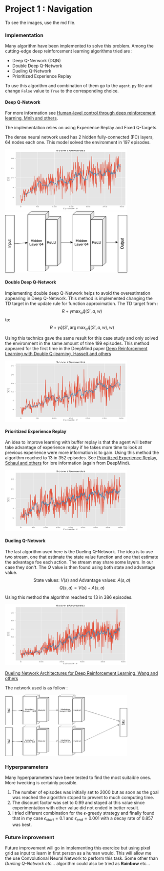 # Project 1 : Navigation

To see the images, use the md file.

### Implementation


Many algorithm have been implemented to solve this problem. Among the cutting-edge deep reinforcement learning algorithms tried are :

*  Deep Q-Nerwork (DQN)
*  Double Deep Q-Network
*  Dueling Q-Network
*  Prioritized Experience Replay

To use this algorithm and combination of them go to the `agent.py` file and change `False` value to `True` to the corresponding choice.

#### Deep Q-Network

For more information see [Human-level control through deep reinforcement learning, Mnih and others](https://storage.googleapis.com/deepmind-media/dqn/DQNNaturePaper.pdf).

The implementation relies on using Experience Replay and Fixed Q-Targets. 

The dense neural network used has 2 hidden fully-connected (FC) layers, 64 nodes each one. This model solved the environment in 197 episodes.

<img src="images/score_dqn.png" width="400" height="200">

<img src="images/structure_NN_1.png" width="400" height="200">

#### Double Deep Q-Network

Implementing double deep Q-Network helps to avoid the overestimation appearing in Deep Q-Network. This method is implemented changing the TD target in the update rule for function approximation.
The TD target from :
$$R + \gamma\max_a \hat{q}(S',a,w)$$
to:
$$R + \gamma\hat{q}(S',\arg\max_a \hat{q}(S',a,w),w)$$

Using this technics gave the same result for this case study and only solved the environment in the same amount of time 199 episodes.
This method appeared for the first time in the DeepMind paper [Deep Reinforcement Learning with Double Q-learning, Hasselt and others](https://arxiv.org/pdf/1509.06461.pdf)

<img src="images/score_doubledqn.png" width="400" height="200">

#### Prioritized Experience Replay 

An idea to improve learning with buffer replay is that the agent will better take advantage of experience replay if he takes more time to look at previous experience were more information is to gain. Using this method the algorithm reached to 13 in 352 episodes. See [Prioritized Experience Replay, Schaul and others](https://arxiv.org/pdf/1511.05952.pdf) for lore information (again from DeepMind).

<img src="images/score_prior.png" width="400" height="200">

#### Dueling Q-Network

The last algorithm used here is the Dueling Q-Network. The idea is to use two stream, one that estimate the state value function and one that estimate the advantage foe each action. The stream may share some layers. In our case they don't. The *Q* value is then found using both state and advantage value. 
$$\text{State values: }V(s) \text{ and } \text{ Advantage values: } A(s,a)$$
$$Q(s,a) = V(s) + A(s,a)$$

Using this method the algorithm reached to 13 in 386 episodes.

<img src="images/score_dueling.png" width="400" height="200">

[Dueling Network Architectures for Deep Reinforcement Learning, Wang and others](https://arxiv.org/pdf/1511.06581.pdf)

The network used is as follow :

<img src="images/structure_NN_2.png" width="400" height="200">

### Hyperparameters

Many hyperparameters have been tested to find the most suitaible ones. More twecking is certainly possible. 

1. The number of episodes was initially set to 2000 but as soon as the goal was reached the algorithm stoped to prevent to much computing time.
2. The discount factor was set to 0.99 and stayed at this value since experimentation with other value did not ended in better result.
3.  I tried different combination for the $\epsilon$-greedy strategy and finally found that in my case $\epsilon_{start} = 0.1$ and $\epsilon_{end}=0.001$ with a decay rate of $0.857$ was best.


### Future improvement

Future improvement will go in implementing this exercice but using pixel grid as input to learn in first person as a human would. This will allow me the use Convolutional Neural Network to perform this task. 
Some other than *Dueling Q-Network etc...* algorithm could also be tried as **Rainbow** etc...